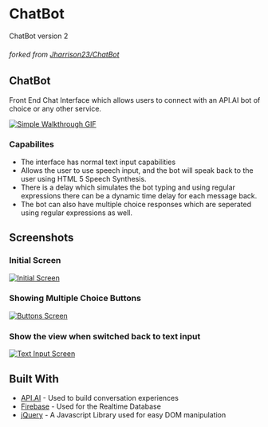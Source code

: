 # ChatBot
ChatBot version 2
###### forked from [Jharrison23/ChatBot](https://github.com/Jharrison23/ChatBot)


## ChatBot

Front End Chat Interface which allows users to connect with an API.AI bot of choice or any other service.

<a href="https://github.com/Jharrison23/ChatBot/blob/master/Images/AnaBotGIF.gif"><img src="https://github.com/Jharrison23/ChatBot/blob/master/Images/AnaBotGIF.gif" title="Simple Walkthrough GIF"/></a>

### Capabilites

* The interface has normal text input capabilities
* Allows the user to use speech input, and the bot will speak back to the user using HTML 5 Speech Synthesis.
* There is a delay which simulates the bot typing and using regular expressions there can be a dynamic time delay for each message back.
* The bot can also have multiple choice responses which are seperated using regular expressions as well.


## Screenshots

### Initial Screen

<a href="https://github.com/Jharrison23/ChatBot/blob/master/Images/Startup%20Screenshot.png
"><img src="https://github.com/Jharrison23/ChatBot/blob/master/Images/Startup%20Screenshot.png" title="Initial Screen"/></a>

### Showing Multiple Choice Buttons

<a href="https://github.com/Jharrison23/ChatBot/blob/master/Images/Show%20Buttons.png
"><img src="https://github.com/Jharrison23/ChatBot/blob/master/Images/Show%20Buttons.png" title="Buttons Screen"/></a>

### Show the view when switched back to text input

<a href="https://github.com/Jharrison23/ChatBot/blob/master/Images/Show%20Text%20Input.png
"><img src="https://github.com/Jharrison23/ChatBot/blob/master/Images/Show%20Text%20Input.png" title="Text Input Screen"/></a>


## Built With

* [API.AI](https://api.ai) - Used to build conversation experiences
* [Firebase](https://firebase.google.com) - Used for the Realtime Database
* [jQuery](https://jquery.com) -  A Javascript Library used for easy DOM manipulation
